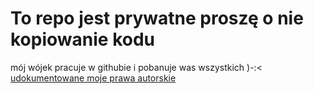 # To repo jest prywatne proszę o nie kopiowanie kodu 
mój wójek pracuje w githubie i pobanuje was wszystkich )-:<
[udokumentowane moje prawa autorskie](https://github.com/Barabol/podstawy-programowania/assets/105214028/a45e5719-d30c-4fc0-8d76-867e8e29dc1c)

